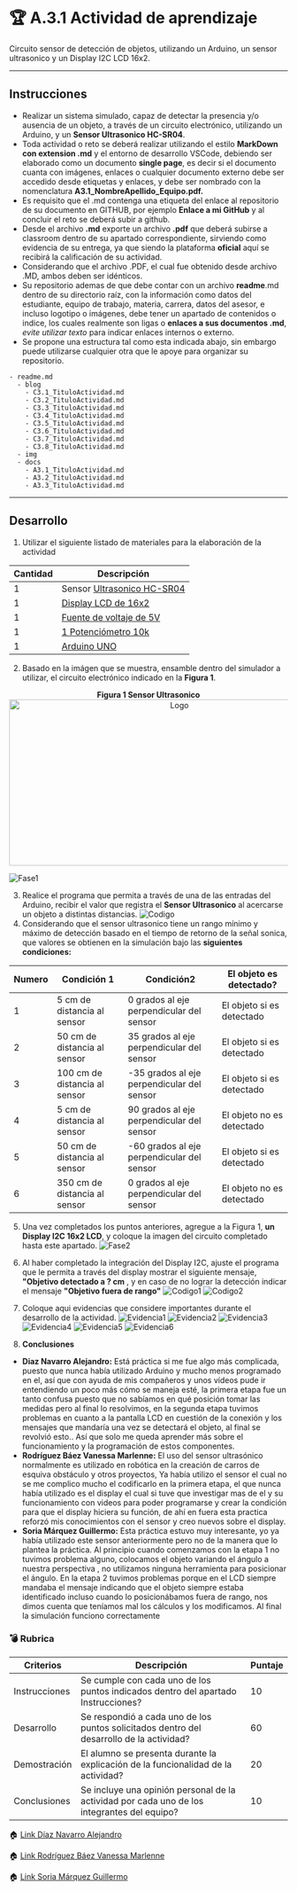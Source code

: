 # :trophy: A.3.1 Actividad de aprendizaje

Circuito sensor de detección de objetos, utilizando un Arduino, un sensor ultrasonico y un Display I2C LCD 16x2.
___

## Instrucciones

- Realizar un sistema simulado, capaz de detectar la presencia y/o ausencia de un objeto, a través de un circuito electrónico, utilizando un Arduino, y un **Sensor Ultrasonico HC-SR04**.
- Toda actividad o reto se deberá realizar utilizando el estilo **MarkDown con extension .md** y el entorno de desarrollo VSCode, debiendo ser elaborado como un documento **single page**, es decir si el documento cuanta con imágenes, enlaces o cualquier documento externo debe ser accedido desde etiquetas y enlaces, y debe ser nombrado con la nomenclatura **A3.1_NombreApellido_Equipo.pdf.**
- Es requisito que el .md contenga una etiqueta del enlace al repositorio de su documento en GITHUB, por ejemplo **Enlace a mi GitHub** y al concluir el reto se deberá subir a github.
- Desde el archivo **.md** exporte un archivo **.pdf** que deberá subirse a classroom dentro de su apartado correspondiente, sirviendo como evidencia de su entrega, ya que siendo la plataforma **oficial** aquí se recibirá la calificación de su actividad.
- Considerando que el archivo .PDF, el cual fue obtenido desde archivo .MD, ambos deben ser idénticos.
- Su repositorio ademas de que debe contar con un archivo **readme**.md dentro de su directorio raíz, con la información como datos del estudiante, equipo de trabajo, materia, carrera, datos del asesor, e incluso logotipo o imágenes, debe tener un apartado de contenidos o indice, los cuales realmente son ligas o **enlaces a sus documentos .md**, _evite utilizar texto_ para indicar enlaces internos o externo.
- Se propone una estructura tal como esta indicada abajo, sin embargo puede utilizarse cualquier otra que le apoye para organizar su repositorio.
  
```
- readme.md
  - blog
    - C3.1_TituloActividad.md
    - C3.2_TituloActividad.md
    - C3.3_TituloActividad.md
    - C3.4_TituloActividad.md
    - C3.5_TituloActividad.md
    - C3.6_TituloActividad.md
    - C3.7_TituloActividad.md
    - C3.8_TituloActividad.md
  - img
  - docs
    - A3.1_TituloActividad.md
    - A3.2_TituloActividad.md
    - A3.3_TituloActividad.md
```
___

## Desarrollo

1. Utilizar el siguiente listado de materiales para la elaboración de la actividad

| Cantidad | Descripción                                                                                                                                                                                                                        |
| -------- | ---------------------------------------------------------------------------------------------------------------------------------------------------------------------------------------------------------------------------------- |
| 1        | Sensor [Ultrasonico HC-SR04](https://www.amazon.com.mx/SainSmart-HC-SR04-Ranging-Detector-Distance/dp/B004U8TOE6/ref=sr_1_5?__mk_es_MX=%C3%85M%C3%85%C5%BD%C3%95%C3%91&dchild=1&keywords=hc-sr04&qid=1599005012&sr=8-5)            |
| 1         | [Display LCD de 16x2](https://www.geekfactory.mx/tutoriales/tutoriales-arduino/pantalla-lcd-16x2-con-arduino/?fbclid=IwAR21v0lNRIine5lvZpiUjMcHcxodG8vomoTNkgWpB2VfRrJfr172B5Qwtsk)
| 1        | [Fuente de voltaje de 5V](https://cdmxelectronica.com/producto/fuente-de-alimentacion-5v-10a/?fbclid=IwAR2q2GhBGhdg2lGAqUe11LBlw06NYi_424_SLQtJxtn-wJ3rLRbHUrz3PbY)                                                                                                                                                                                                         |
| 1        | [1 Potenciómetro 10k ](https://www.amazon.com.mx/Uxcell-a15011600ux0235-Linear-Rotary-Potentiometer/dp/B01DKCUVMQ/ref=sr_1_1?__mk_es_MX=%C3%85M%C3%85%C5%BD%C3%95%C3%91&dchild=1&keywords=potenciometro+10k&qid=1599005041&sr=8-1) |
| 1        | [Arduino UNO](https://www.amazon.com.mx/Progressive-Automations-LC-066-Arduino-Rev3/dp/B00WH5XOJK/ref=sr_1_7?__mk_es_MX=%C3%85M%C3%85%C5%BD%C3%95%C3%91&dchild=1&keywords=arduino+uno&qid=1599005073&sr=8-7)                       |

2. Basado en la imágen que se muestra, ensamble dentro del simulador a utilizar, el circuito electrónico indicado en la **Figura 1**.

<p align="center"> <b>Figura 1 Sensor Ultrasonico</b>
    <img alt="Logo" src="../img/C3.x_ArduinoEsquematicoSensorUltrasonico.png" width=600 height=300>
</p>

![Fase1](../img/Fase1.png)

3. Realice el programa que permita a través de una de las entradas del Arduino, recibir el valor que registra el **Sensor Ultrasonico** al acercarse un objeto a distintas distancias.
![Codigo](../img/CodigoF1.png)
4. Considerando que el sensor ultrasonico tiene un rango mínimo y máximo de detección basado en el tiempo de retorno de la señal sonica, que valores se obtienen en la simulación bajo las **siguientes condiciones:**

| Numero | Condición 1                   | Condición2                                 | El objeto es detectado? |
| ------ | ----------------------------- | ------------------------------------------ | ----------------------- |
| 1      | 5 cm de distancia al sensor   | 0 grados al eje perpendicular del sensor   |El objeto si es detectado
| 2      | 50 cm de distancia al sensor  | 35 grados al eje perpendicular del sensor  |El objeto si es detectado
| 3      | 100 cm de distancia al sensor | -35 grados al eje perpendicular del sensor |El objeto si es detectado
| 4      | 5 cm de distancia al sensor   | 90 grados al eje perpendicular del sensor  |El objeto no es detectado
| 5      | 50 cm de distancia al sensor  | -60 grados al eje perpendicular del sensor |El objeto si es detectado
| 6      | 350 cm de distancia al sensor | 0 grados al eje perpendicular del sensor   |El objeto no es detectado

5. Una vez completados los puntos anteriores, agregue a la Figura 1, **un Display I2C 16x2 LCD**, y coloque la imagen del circuito completado hasta este apartado.
![Fase2](../img/Fase2.png)

6. Al haber completado la integración del Display I2C, ajuste el programa que le permita a través del display mostrar el siguiente mensaje, **"Objetivo detectado a ? cm** , y en caso de no lograr la detección indicar el mensaje **"Objetivo fuera de rango"**
![Codigo1](../img/Codigoetapa2.png)
![Codigo2](../img/CodigoEtapa2-1.png)
7. Coloque aqui evidencias que considere importantes durante el desarrollo de la actividad.
![Evidencia1](../img/etapa2E1.png)
![Evidencia2](../img/etapa2E2.png)
![Evidencia3](../img/etapa2E3.png)
![Evidencia4](../img/etapa2E4.png)
![Evidencia5](../img/etapa2E5.png)
![Evidencia6](../img/etapa2E6.png)

8. **Conclusiones**

* **Diaz Navarro Alejandro:** Está práctica si me fue algo más complicada, puesto que nunca había utilizado Arduino y mucho menos programado en el, así que con ayuda de mis compañeros y unos vídeos pude ir entendiendo un poco más cómo se maneja esté, la primera etapa fue un tanto confusa puesto que no sabíamos en qué posición tomar las medidas pero al final lo resolvimos, en la segunda etapa tuvimos problemas en cuanto a la pantalla LCD en cuestión de la conexión y los mensajes que mandaría una vez se detectará el objeto, al final se revolvió esto..
Así que solo me queda aprender más sobre el funcionamiento y la programación de estos componentes.
* **Rodríguez Báez Vanessa Marlenne:** El uso del sensor ultrasónico normalmente es utilizado en robótica en la creación de carros de esquiva obstáculo y otros proyectos, Ya había utilizo el sensor el cual no se me complico mucho el codificarlo en la primera etapa, el que nunca había utilizado es el display el cual si tuve que investigar mas de el y su funcionamiento con videos para poder programarse y crear la condición para que el display hiciera su función, de ahí en fuera esta practica reforzó mis conocimientos con el sensor y creo nuevos sobre el display.
* **Soria Márquez Guillermo:** Esta práctica estuvo muy interesante, yo ya había utilizado este sensor anteriormente pero no de la manera que lo plantea la práctica. Al principio cuando comenzamos con la etapa 1 no tuvimos problema alguno, colocamos el objeto variando el ángulo a nuestra perspectiva , no utilizamos ninguna herramienta para posicionar el ángulo. En la etapa 2 tuvimos problemas porque en el LCD siempre mandaba el mensaje indicando que el objeto siempre estaba identificado incluso cuando lo posicionábamos fuera de rango, nos dimos cuenta que teníamos mal los cálculos y los modificamos. Al final la simulación funciono correctamente

### :bomb: Rubrica

| Criterios     | Descripción                                                                                  | Puntaje |
| ------------- | -------------------------------------------------------------------------------------------- | ------- |
| Instrucciones | Se cumple con cada uno de los puntos indicados dentro del apartado Instrucciones?            | 10      |
| Desarrollo    | Se respondió a cada uno de los puntos solicitados dentro del desarrollo de la actividad?     | 60      |
| Demostración  | El alumno se presenta durante la explicación de la funcionalidad de la actividad?            | 20      |
| Conclusiones  | Se incluye una opinión personal de la actividad  por cada uno de los integrantes del equipo? | 10      |

:house: [Link  Díaz Navarro Alejandro](https://github.com/AlejandroDiaz96/SistemasProgramables2020)

:house: [Link Rodríguez Báez Vanessa Marlenne](https://github.com/vanessamRodriguez/Sistemas_Programables)

:house: [Link Soria Márquez Guillermo](https://github.com/GuillermoSoria97/Sistemas_P)
